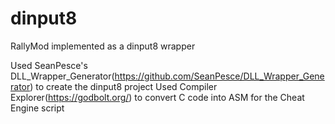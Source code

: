 # dinput8
RallyMod implemented as a dinput8 wrapper

Used SeanPesce's DLL_Wrapper_Generator(https://github.com/SeanPesce/DLL_Wrapper_Generator) to create the dinput8 project
Used Compiler Explorer(https://godbolt.org/) to convert C code into ASM for the Cheat Engine script
